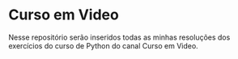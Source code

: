 # Curso em Video
 Nesse repositório serão inseridos todas as minhas resoluções dos exercícios do curso de Python do canal Curso em Video.
